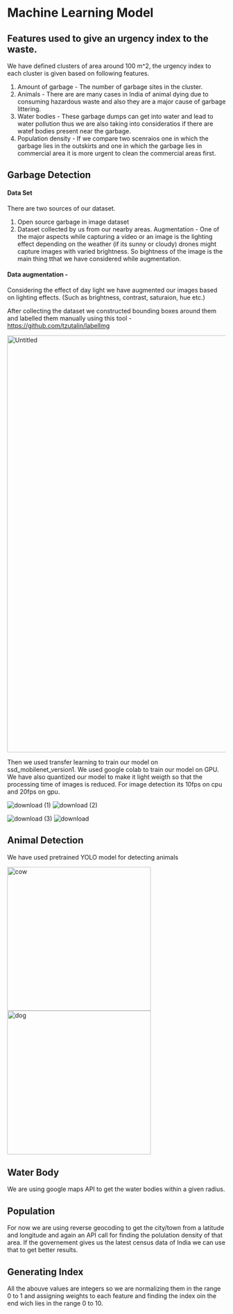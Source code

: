 # Machine Learning Model





## Features used to give an urgency index to the waste.
We have defined clusters of area around 100 m^2, the urgency index to each cluster is given based on following features.
1. Amount of garbage - The number of garbage sites in the cluster. 
2. Animals - There are are many cases in India of animal dying due to consuming hazardous waste and also they are a major cause of garbage littering.
3. Water bodies - These garbage dumps can get into water and lead to water pollution thus we are also taking into consideratios if there are watef bodies present near the  garbage.
4. Population density - If we compare two scenraios one in which the garbage lies in the outskirts and one in which the garbage lies in commercial area it is more urgent  to clean the commercial areas first.

## Garbage Detection
#### Data Set 
There are two sources of our dataset.
1. Open source garbage in image dataset 
2. Dataset collected by us from our nearby areas.
Augmentation - One of the major aspects while capturing a video or an image is the lighting effect depending on the weather (if its sunny or cloudy) drones might capture images with varied brightness. So bightness of the image is the main thing tthat we have considered while augmentation.
#### Data augmentation - 
Considering the effect of day light we have augmented our images based on lighting effects. (Such as brightness, contrast, saturaion, hue etc.) 

After collecting the dataset we constructed bounding boxes around them and labelled them manually using this tool - https://github.com/tzutalin/labelImg

<img width="960" alt="Untitled" src="https://user-images.githubusercontent.com/43816262/89100355-049c2d80-d414-11ea-99a1-1fb0ac651d34.png">

Then we used transfer learning to train our model on ssd_mobilenet_version1. We used google colab to train our model on GPU. We have also quantized our model to make it light weigth so that the processing time of images is reduced. For image detection its 10fps on cpu and 20fps on gpu.

![download (1)](https://user-images.githubusercontent.com/43816262/89100450-ae7bba00-d414-11ea-9baa-cae95d1bb513.png)
![download (2)](https://user-images.githubusercontent.com/43816262/89100451-b0de1400-d414-11ea-9434-d979a6d269cc.png)

![download (3)](https://user-images.githubusercontent.com/43816262/89100454-b20f4100-d414-11ea-96ff-016dc8f28525.png)
![download](https://user-images.githubusercontent.com/43816262/89100456-b3406e00-d414-11ea-9b29-558e563276b1.png)

## Animal Detection

We have used pretrained YOLO model for detecting animals

<img width="331" alt="cow" src="https://user-images.githubusercontent.com/43816262/89100618-1c74b100-d416-11ea-9308-e8edcf780383.png">
<img width="331" alt="dog" src="https://user-images.githubusercontent.com/43816262/89100621-21396500-d416-11ea-9082-f1dccd11e7ed.png">

## Water Body
 We are using google maps API to get the water bodies within a given radius.
 
 ## Population
 For now we are using reverse geocoding to get the city/town from a latitude and longitude and again an API call for finding the polulation density of that area. If the governement gives us the latest census data of India we can use that to get better results.
 
 ## Generating Index
 All the abouve values are integers so we are normalizing them in the range 0 to 1 and assigning weights to each feature and finding the index oin the end wich lies in the range 0 to 10.

